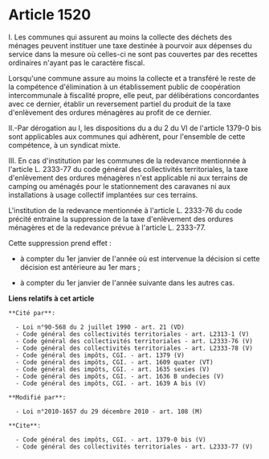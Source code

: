 # Article 1520

I. Les communes qui assurent au moins la collecte des déchets des ménages peuvent instituer une taxe destinée à pourvoir aux
dépenses du service dans la mesure où celles-ci ne sont pas couvertes par des recettes ordinaires n'ayant pas le caractère
fiscal. 

Lorsqu'une commune assure au moins la collecte et a transféré le reste de la compétence d'élimination à un établissement
public de coopération intercommunale à fiscalité propre, elle peut, par délibérations concordantes avec ce dernier, établir
un reversement partiel du produit de la taxe d'enlèvement des ordures ménagères au profit de ce dernier. 

II.-Par dérogation au I, les dispositions du a du 2 du VI de l'article 1379-0 bis sont applicables aux communes qui adhèrent,
pour l'ensemble de cette compétence, à un syndicat mixte. 

III. En cas d'institution par les communes de la redevance mentionnée à l'article L. 2333-77 du code général des
collectivités territoriales, la taxe d'enlèvement des ordures ménagères n'est applicable ni aux terrains de camping ou
aménagés pour le stationnement des caravanes ni aux installations à usage collectif implantées sur ces terrains. 

L'institution de la redevance mentionnée à l'article L. 2333-76 du code précité entraine la suppression de la taxe
d'enlèvement des ordures ménagères et de la redevance prévue à l'article L. 2333-77. 

Cette suppression prend effet :

- à compter du 1er janvier de l'année où est intervenue la décision si cette décision est antérieure au 1er mars ;

- à compter du 1er janvier de l'année suivante dans les autres cas.

**Liens relatifs à cet article**

	**Cité par**:

	  - Loi n°90-568 du 2 juillet 1990 - art. 21 (VD)
	  - Code général des collectivités territoriales - art. L2313-1 (V)
	  - Code général des collectivités territoriales - art. L2333-76 (V)
	  - Code général des collectivités territoriales - art. L2333-78 (V)
	  - Code général des impôts, CGI. - art. 1379 (V)
	  - Code général des impôts, CGI. - art. 1609 quater (VT)
	  - Code général des impôts, CGI. - art. 1635 sexies (V)
	  - Code général des impôts, CGI. - art. 1636 B undecies (V)
	  - Code général des impôts, CGI. - art. 1639 A bis (V)

	**Modifié par**:

	  - Loi n°2010-1657 du 29 décembre 2010 - art. 108 (M)

	**Cite**:

	  - Code général des impôts, CGI. - art. 1379-0 bis (V)
	  - Code général des collectivités territoriales - art. L2333-77 (V)
